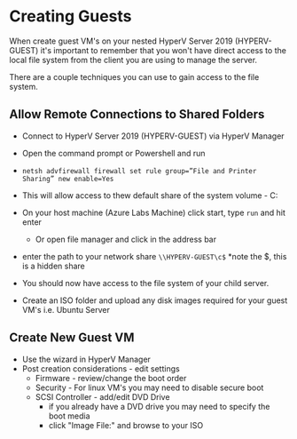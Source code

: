 # Creating Guests

When create guest VM's on your nested HyperV Server 2019 (HYPERV-GUEST) it's important to remember that you won't have direct access to the local file system from the client you are using to manage the server.

There are a couple techniques you can use to gain access to the file system.

## Allow Remote Connections to Shared Folders

- Connect to HyperV Server 2019 (HYPERV-GUEST) via HyperV Manager
- Open the command prompt or Powershell and run
- `netsh advfirewall firewall set rule group=”File and Printer Sharing” new enable=Yes`
- This will allow access to thew default share of the system volume - C:

- On your host machine (Azure Labs Machine) click start, type `run` and hit enter
  - Or open file manager and click in the address bar
- enter the path to your network share ```\\HYPERV-GUEST\c$``` *note the $, this is a hidden share
- You should now have access to the file system of your child server. 
- Create an ISO folder and upload any disk images required for your guest VM's i.e. Ubuntu Server

## Create New Guest VM

- Use the wizard in HyperV Manager
- Post creation considerations - edit settings
  - Firmware - review/change the boot order
  - Security - For linux VM's you may need to disable secure boot
  - SCSI Controller - add/edit DVD Drive
    - if you already have a DVD drive you may need to specify the boot media
    - click "Image File:" and browse to your ISO


